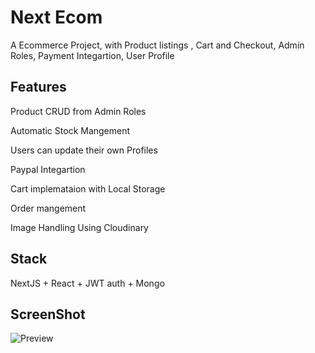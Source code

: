 # Next Ecom


A Ecommerce Project, with Product listings , Cart and Checkout, Admin Roles, Payment Integartion, User Profile 



## Features

Product CRUD from Admin Roles

Automatic Stock Mangement

Users can update their own Profiles

Paypal Integartion

Cart implemataion with Local Storage

Order mangement

Image Handling Using Cloudinary




## Stack

NextJS + React + JWT auth + Mongo


## ScreenShot
![Preview](https://res.cloudinary.com/nextecom/image/upload/v1633197315/nextecom_gisjnl.png)
